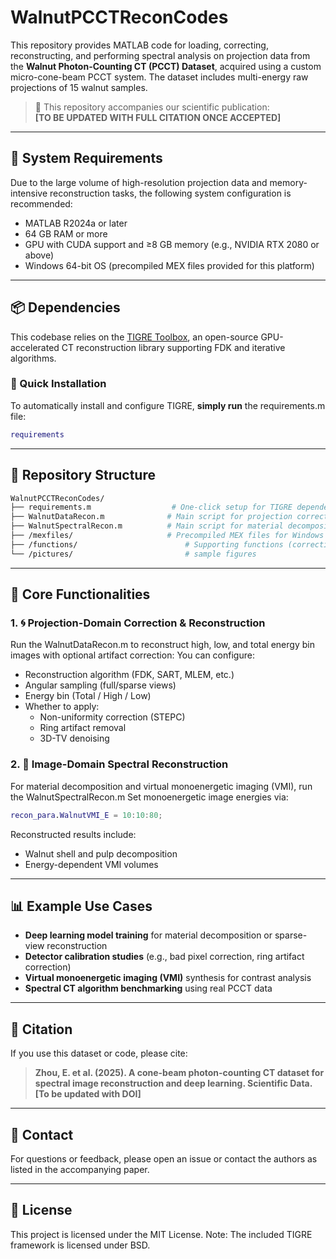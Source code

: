 # WalnutPCCTReconCodes

This repository provides MATLAB code for loading, correcting, reconstructing, and performing spectral analysis on projection data from the **Walnut Photon-Counting CT (PCCT) Dataset**, acquired using a custom micro-cone-beam PCCT system. The dataset includes multi-energy raw projections of 15 walnut samples.

> 📖 This repository accompanies our scientific publication:  
> **[TO BE UPDATED WITH FULL CITATION ONCE ACCEPTED]**

---

## 🔧 System Requirements

Due to the large volume of high-resolution projection data and memory-intensive reconstruction tasks, the following system configuration is recommended:

- MATLAB R2024a or later
- 64 GB RAM or more
- GPU with CUDA support and ≥8 GB memory (e.g., NVIDIA RTX 2080 or above)
- Windows 64-bit OS (precompiled MEX files provided for this platform)

---

## 📦 Dependencies

This codebase relies on the [TIGRE Toolbox](https://github.com/CERN/TIGRE), an open-source GPU-accelerated CT reconstruction library supporting FDK and iterative algorithms.

### 🔁 Quick Installation

To automatically install and configure TIGRE, **simply run** the requirements.m file:

```matlab
requirements
```

---

## 🧩 Repository Structure
```bash
WalnutPCCTReconCodes/
├── requirements.m                  # One-click setup for TIGRE dependency
├── WalnutDataRecon.m              # Main script for projection correction and CT reconstruction
├── WalnutSpectralRecon.m          # Main script for material decomposition and VMI
├── /mexfiles/                     # Precompiled MEX files for Windows 64-bit
├── /functions/                        # Supporting functions (correction, recon, etc.)
└── /pictures/                         # sample figures
```

---

## 🚀 Core Functionalities
### 1. 🌀 Projection-Domain Correction & Reconstruction
Run the WalnutDataRecon.m to reconstruct high, low, and total energy bin images with optional artifact correction:
You can configure:
- Reconstruction algorithm (FDK, SART, MLEM, etc.)
- Angular sampling (full/sparse views)
- Energy bin (Total / High / Low)
- Whether to apply:
  - Non-uniformity correction (STEPC)
  - Ring artifact removal
  - 3D-TV denoising
### 2. 🧪 Image-Domain Spectral Reconstruction
For material decomposition and virtual monoenergetic imaging (VMI), run the WalnutSpectralRecon.m
Set monoenergetic image energies via:
```matlab
recon_para.WalnutVMI_E = 10:10:80;
```
Reconstructed results include:
- Walnut shell and pulp decomposition
- Energy-dependent VMI volumes

---

## 📊 Example Use Cases
- **Deep learning model training** for material decomposition or sparse-view reconstruction
- **Detector calibration studies** (e.g., bad pixel correction, ring artifact correction)
- **Virtual monoenergetic imaging (VMI)** synthesis for contrast analysis
- **Spectral CT algorithm benchmarking** using real PCCT data

---

## 📎 Citation
If you use this dataset or code, please cite:
> **Zhou, E. et al. (2025). A cone-beam photon-counting CT dataset for spectral image reconstruction and deep learning. Scientific Data. [To be updated with DOI]**

---

## 📮 Contact
For questions or feedback, please open an issue or contact the authors as listed in the accompanying paper.

---

## 📑 License
This project is licensed under the MIT License.
Note: The included TIGRE framework is licensed under BSD.
